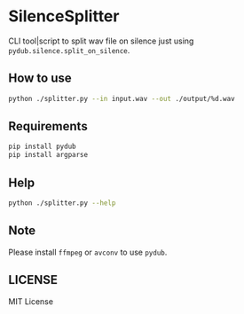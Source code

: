 
# SilenceSplitter

CLI tool|script to split wav file on silence just using `pydub.silence.split_on_silence`.

## How to use

```bash
python ./splitter.py --in input.wav --out ./output/%d.wav
```

## Requirements

```bash
pip install pydub
pip install argparse
```

## Help

```bash
python ./splitter.py --help
```

## Note

Please install `ffmpeg` or `avconv` to use `pydub`.

## LICENSE
MIT License

